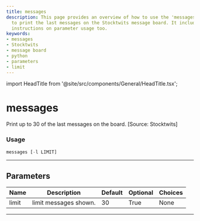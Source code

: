 ```yaml
---
title: messages
description: This page provides an overview of how to use the 'messages' function
  to print the last messages on the Stocktwits message board. It includes detailed
  instructions on parameter usage too.
keywords:
- messages
- Stocktwits
- message board
- python
- parameters
- limit
---
```


import HeadTitle from '@site/src/components/General/HeadTitle.tsx';

<HeadTitle title="messages - Ba - Stocks - Reference | OpenBB Terminal Docs" />

# messages

Print up to 30 of the last messages on the board. [Source: Stocktwits]

### Usage

```python
messages [-l LIMIT]
```

---

## Parameters

| Name | Description | Default | Optional | Choices |
| ---- | ----------- | ------- | -------- | ------- |
| limit | limit messages shown. | 30 | True | None |

---
